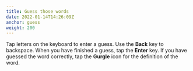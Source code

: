 ```yaml
---
title: Guess those words
date: 2022-01-14T14:26:09Z
anchor: guess
weight: 200
---
```


Tap letters on the keyboard to enter a guess. Use the **Back** key to
backspace. When you have finished a guess, tap the **Enter** key. If
you have guessed the word correctly, tap the **Gurgle** icon for the
definition of the word.
